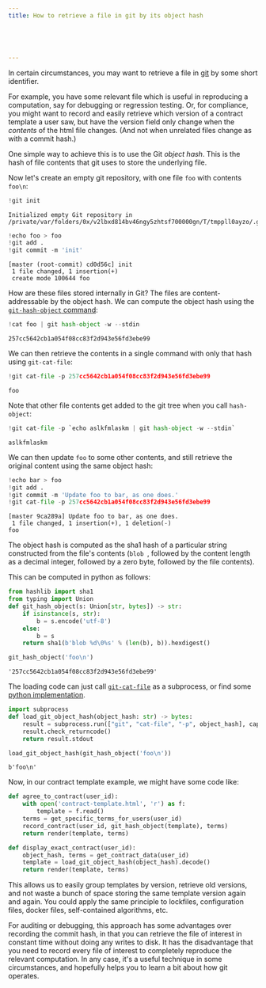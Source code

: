 ```yaml
---
title: How to retrieve a file in git by its object hash





---
```



In certain circumstances, you may want to retrieve a file in [git](https://en.wikipedia.org/wiki/Git) by some short identifier.

For example, you have some relevant file which is useful in reproducing a computation, say for debugging or regression testing. Or, for compliance, you might want to record and easily retrieve which version of a contract template a user saw, but have the version field only change when the _contents_ of the html file changes. (And not when unrelated files change as with a commit hash.)

One simple way to achieve this is to use the Git _object hash_. This is the hash of file contents that git uses to store the underlying file.

Now let's create an empty git repository, with one file `foo` with contents `foo\n`:
<div class="codecell" markdown="1">
<div class="input_area" markdown="1">

```python
!git init
```

</div>
<div class="output_area" markdown="1">

    Initialized empty Git repository in /private/var/folders/0x/v2lbxd814bv46ngy5zhtsf700000gn/T/tmppll0ayzo/.git/


</div>

</div>
<div class="codecell" markdown="1">
<div class="input_area" markdown="1">

```python
!echo foo > foo
!git add .
!git commit -m 'init'
```

</div>
<div class="output_area" markdown="1">

    [master (root-commit) cd0d56c] init
     1 file changed, 1 insertion(+)
     create mode 100644 foo


</div>

</div>

How are these files stored internally in Git? The files are content-addressable by the object hash. We can compute the object hash using the [`git-hash-object` command](https://git-scm.com/docs/git-hash-object):
<div class="codecell" markdown="1">
<div class="input_area" markdown="1">

```python
!cat foo | git hash-object -w --stdin
```

</div>
<div class="output_area" markdown="1">

    257cc5642cb1a054f08cc83f2d943e56fd3ebe99


</div>

</div>

We can then retrieve the contents in a single command with only that hash using `git-cat-file`:
<div class="codecell" markdown="1">
<div class="input_area" markdown="1">

```python
!git cat-file -p 257cc5642cb1a054f08cc83f2d943e56fd3ebe99
```

</div>
<div class="output_area" markdown="1">

    foo


</div>

</div>

Note that other file contents get added to the git tree when you call `hash-object`:
<div class="codecell" markdown="1">
<div class="input_area" markdown="1">

```python
!git cat-file -p `echo aslkfmlaskm | git hash-object -w --stdin`
```

</div>
<div class="output_area" markdown="1">

    aslkfmlaskm


</div>

</div>

We can then update `foo` to some other contents, and still retrieve the original content using the same object hash:
<div class="codecell" markdown="1">
<div class="input_area" markdown="1">

```python
!echo bar > foo
!git add .
!git commit -m 'Update foo to bar, as one does.'
!git cat-file -p 257cc5642cb1a054f08cc83f2d943e56fd3ebe99
```

</div>
<div class="output_area" markdown="1">

    [master 9ca289a] Update foo to bar, as one does.
     1 file changed, 1 insertion(+), 1 deletion(-)
    foo


</div>

</div>

The object hash is computed as the sha1 hash of a particular string constructed from the file's contents (`blob `, followed by the content length as a decimal integer, followed by a zero byte, followed by the file contents).

This can be computed in python as follows:
<div class="codecell" markdown="1">
<div class="input_area" markdown="1">

```python
from hashlib import sha1
from typing import Union
def git_hash_object(s: Union[str, bytes]) -> str:
    if isinstance(s, str):
        b = s.encode('utf-8')
    else:
        b = s
    return sha1(b'blob %d\0%s' % (len(b), b)).hexdigest()

git_hash_object('foo\n')
```

</div>
<div class="output_area" markdown="1">




    '257cc5642cb1a054f08cc83f2d943e56fd3ebe99'



</div>

</div>

The loading code can just call [`git-cat-file`](https://git-scm.com/docs/git-cat-file) as a subprocess, or find some [python implementation](https://gist.github.com/leonidessaguisagjr/594cd8fbbc9b18a1dde5084d981b8028).
<div class="codecell" markdown="1">
<div class="input_area" markdown="1">

```python
import subprocess
def load_git_object_hash(object_hash: str) -> bytes:
    result = subprocess.run(["git", "cat-file", "-p", object_hash], capture_output=True)
    result.check_returncode()
    return result.stdout

load_git_object_hash(git_hash_object('foo\n'))
```

</div>
<div class="output_area" markdown="1">




    b'foo\n'



</div>

</div>

Now, in our contract template example, we might have some code like:
<div class="codecell" markdown="1">
<div class="input_area" markdown="1">

```python
def agree_to_contract(user_id):
    with open('contract-template.html', 'r') as f:
        template = f.read()
    terms = get_specific_terms_for_users(user_id)
    record_contract(user_id, git_hash_object(template), terms)
    return render(template, terms)
```

</div>

</div>
<div class="codecell" markdown="1">
<div class="input_area" markdown="1">

```python
def display_exact_contract(user_id):
    object_hash, terms = get_contract_data(user_id)
    template = load_git_object_hash(object_hash).decode()
    return render(template, terms)
```

</div>

</div>

This allows us to easily group templates by version, retrieve old versions, and not waste a bunch of space storing the same template version again and again. You could apply the same principle to lockfiles, configuration files, docker files, self-contained algorithms, etc.

For auditing or debugging, this approach has some advantages over recording the commit hash, in that you can retrieve the file of interest in constant time without doing any writes to disk. It has the disadvantage that you need to record every file of interest to completely reproduce the relevant computation. In any case, it's a useful technique in some circumstances, and hopefully helps you to learn a bit about how git operates.
